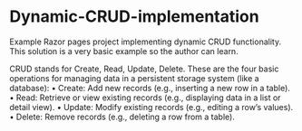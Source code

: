# Dynamic-CRUD-implementation
Example Razor pages project implementing dynamic CRUD functionality. This solution is a very basic example so the author can learn.

CRUD stands for Create, Read, Update, Delete. These are the four basic operations for managing data in a persistent storage system (like a database):
•	Create: Add new records (e.g., inserting a new row in a table).
•	Read: Retrieve or view existing records (e.g., displaying data in a list or detail view).
•	Update: Modify existing records (e.g., editing a row’s values).
•	Delete: Remove records (e.g., deleting a row from a table).

